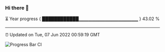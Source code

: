 ### Hi there 👋

⏳ Year progress { ████████████▁▁▁▁▁▁▁▁▁▁▁▁▁▁▁▁▁▁ } 43.02 %

---

⏰ Updated on Tue, 07 Jun 2022 00:59:19 GMT

![Progress Bar CI](https://github.com/liununu/liununu/workflows/Progress%20Bar%20CI/badge.svg)
